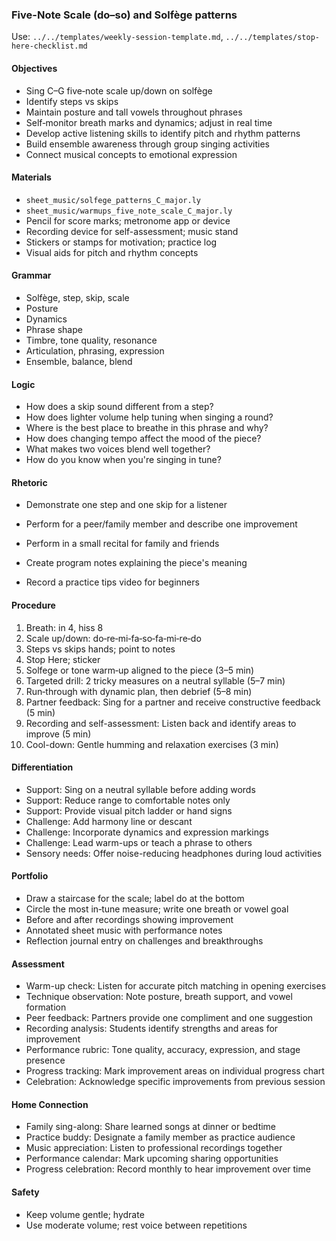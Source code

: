 ### Five-Note Scale (do–so) and Solfège patterns

Use: `../../templates/weekly-session-template.md`, `../../templates/stop-here-checklist.md`

#### Objectives
- Sing C–G five‑note scale up/down on solfège
- Identify steps vs skips
- Maintain posture and tall vowels throughout phrases
- Self‑monitor breath marks and dynamics; adjust in real time
- Develop active listening skills to identify pitch and rhythm patterns
- Build ensemble awareness through group singing activities
- Connect musical concepts to emotional expression
#### Materials
- `sheet_music/solfege_patterns_C_major.ly`
- `sheet_music/warmups_five_note_scale_C_major.ly`
- Pencil for score marks; metronome app or device
- Recording device for self-assessment; music stand
- Stickers or stamps for motivation; practice log
- Visual aids for pitch and rhythm concepts
#### Grammar
- Solfège, step, skip, scale
- Posture
- Dynamics
- Phrase shape
- Timbre, tone quality, resonance
- Articulation, phrasing, expression
- Ensemble, balance, blend
#### Logic
- How does a skip sound different from a step?
- How does lighter volume help tuning when singing a round?
- Where is the best place to breathe in this phrase and why?
- How does changing tempo affect the mood of the piece?
- What makes two voices blend well together?
- How do you know when you're singing in tune?
#### Rhetoric
- Demonstrate one step and one skip for a listener
- Perform for a peer/family member and describe one improvement

- Perform in a small recital for family and friends
- Create program notes explaining the piece's meaning
- Record a practice tips video for beginners
#### Procedure
1) Breath: in 4, hiss 8
2) Scale up/down: do‑re‑mi‑fa‑so‑fa‑mi‑re‑do
3) Steps vs skips hands; point to notes
4) Stop Here; sticker
5) Solfege or tone warm‑up aligned to the piece (3–5 min)
6) Targeted drill: 2 tricky measures on a neutral syllable (5–7 min)
7) Run‑through with dynamic plan, then debrief (5–8 min)
8) Partner feedback: Sing for a partner and receive constructive feedback (5 min)
9) Recording and self-assessment: Listen back and identify areas to improve (5 min)
10) Cool-down: Gentle humming and relaxation exercises (3 min)

#### Differentiation
- Support: Sing on a neutral syllable before adding words
- Support: Reduce range to comfortable notes only
- Support: Provide visual pitch ladder or hand signs
- Challenge: Add harmony line or descant
- Challenge: Incorporate dynamics and expression markings
- Challenge: Lead warm-ups or teach a phrase to others
- Sensory needs: Offer noise-reducing headphones during loud activities
#### Portfolio
- Draw a staircase for the scale; label do at the bottom
- Circle the most in‑tune measure; write one breath or vowel goal
- Before and after recordings showing improvement
- Annotated sheet music with performance notes
- Reflection journal entry on challenges and breakthroughs

#### Assessment
- Warm-up check: Listen for accurate pitch matching in opening exercises
- Technique observation: Note posture, breath support, and vowel formation
- Peer feedback: Partners provide one compliment and one suggestion
- Recording analysis: Students identify strengths and areas for improvement
- Performance rubric: Tone quality, accuracy, expression, and stage presence
- Progress tracking: Mark improvement areas on individual progress chart
- Celebration: Acknowledge specific improvements from previous session

#### Home Connection
- Family sing-along: Share learned songs at dinner or bedtime
- Practice buddy: Designate a family member as practice audience
- Music appreciation: Listen to professional recordings together
- Performance calendar: Mark upcoming sharing opportunities
- Progress celebration: Record monthly to hear improvement over time
#### Safety
- Keep volume gentle; hydrate
- Use moderate volume; rest voice between repetitions

<!-- enriched: v1 -->


<!-- expanded: v3 -->